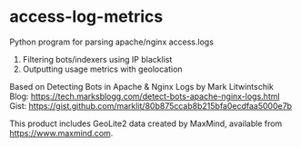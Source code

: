 # access-log-metrics

Python program for parsing apache/nginx access.logs
1. Filtering bots/indexers using IP blacklist
2. Outputting usage metrics with geolocation

Based on Detecting Bots in Apache & Nginx Logs by Mark Litwintschik  
Blog: https://tech.marksblogg.com/detect-bots-apache-nginx-logs.html  
Gist: https://gist.github.com/marklit/80b875ccab8b215bfa0ecdfaa5000e7b

This product includes GeoLite2 data created by MaxMind, available from
<a href="https://www.maxmind.com">https://www.maxmind.com</a>.
